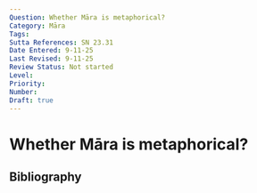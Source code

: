 ```yaml
---
Question: Whether Māra is metaphorical?
Category: Māra
Tags: 
Sutta References: SN 23.31
Date Entered: 9-11-25
Last Revised: 9-11-25
Review Status: Not started
Level: 
Priority: 
Number: 
Draft: true
---
```


# Whether Māra is metaphorical?

## Bibliography

<!-- 

Notes:



-->